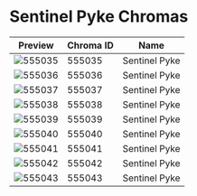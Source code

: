 # Sentinel Pyke Chromas

| Preview | Chroma ID | Name |
|---------|-----------|------|
| ![555035](https://raw.communitydragon.org/latest/plugins/rcp-be-lol-game-data/global/default/v1/champion-chroma-images/555/555035.png) | 555035 | Sentinel Pyke |
| ![555036](https://raw.communitydragon.org/latest/plugins/rcp-be-lol-game-data/global/default/v1/champion-chroma-images/555/555036.png) | 555036 | Sentinel Pyke |
| ![555037](https://raw.communitydragon.org/latest/plugins/rcp-be-lol-game-data/global/default/v1/champion-chroma-images/555/555037.png) | 555037 | Sentinel Pyke |
| ![555038](https://raw.communitydragon.org/latest/plugins/rcp-be-lol-game-data/global/default/v1/champion-chroma-images/555/555038.png) | 555038 | Sentinel Pyke |
| ![555039](https://raw.communitydragon.org/latest/plugins/rcp-be-lol-game-data/global/default/v1/champion-chroma-images/555/555039.png) | 555039 | Sentinel Pyke |
| ![555040](https://raw.communitydragon.org/latest/plugins/rcp-be-lol-game-data/global/default/v1/champion-chroma-images/555/555040.png) | 555040 | Sentinel Pyke |
| ![555041](https://raw.communitydragon.org/latest/plugins/rcp-be-lol-game-data/global/default/v1/champion-chroma-images/555/555041.png) | 555041 | Sentinel Pyke |
| ![555042](https://raw.communitydragon.org/latest/plugins/rcp-be-lol-game-data/global/default/v1/champion-chroma-images/555/555042.png) | 555042 | Sentinel Pyke |
| ![555043](https://raw.communitydragon.org/latest/plugins/rcp-be-lol-game-data/global/default/v1/champion-chroma-images/555/555043.png) | 555043 | Sentinel Pyke |